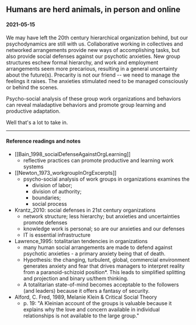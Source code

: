 ## Humans are herd animals, in person and online
 

#### 2021-05-15

We may have left the 20th century hierarchical organization behind, but our psychodynamics are still with us. Collaborative working in collectives and networked arrangements provide new ways of accomplishing tasks, but also provide social defenses against our psychotic anxieties. New group structures eschew formal hierarchy, and work and employment arrangements seem more precarious, resulting in a general uncertainty about the future(s). Precarity is not our friend -- we need to manage the feelings it raises. The anxieties stimulated need to be managed consciously or behind the scenes.

Psycho-social analysis of these group work organizations and behaviors can reveal maladaptive behaviors and promote group learning and productive adaptation.

Well that's a lot to take in.


-----
#### Reference readings and notes

- [[Bain_1998_socialDefenseAgainstOrgLearning]]
	- reflective practices can promote productive and learning work systems
- [[Newton_1973_workgroupInOrgExcerpts]]
	- psycho-social analysis of work groups in organizations examines the
		- division of labor;
		- division of authority;
		- boundaries;
		- social process
- Krantz_2010: social defenses in 21st century organizations
	- network structure; less hierarchy; but anxieties and uncertainties promote defenses
	- knowledge work is personal; so are our anxieties and our defenses
	- IT is essential infrastructure
- Lawrence_1995: totalitarian tendencies in organizations
	-  many human social arrangements are made to defend against psychotic anxieties - a primary anxiety being that of death.
	-  Hypothesis: the changing, turbulent, global, commercial environment generates anxiety and fear that drives managers to interpret reality from a paranoid-schizoid position\*. This leads to simplified splitting and projection and binary us/them thinking.
	-   A totalitarian state-of-mind becomes acceptable to the followers (and leaders) because it offers a fantasy of security.
- Alford, C. Fred, 1989, Melanie Klein & Critical Social Theory
	- p. 19: "A Kleinian account of the groups is valuable because it explains why the love and concern available in individual relationships is not available to the large group."



